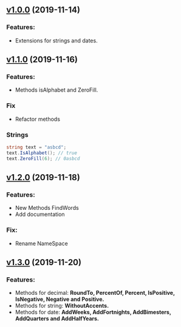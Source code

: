 ## [v1.0.0](https://github.com/Lowpoc/SmallExtesions/releases/tag/V1.0.0) (2019-11-14)
### Features:
- Extensions for strings and dates.

## [v1.1.0](https://github.com/Lowpoc/SmallExtesions/releases/tag/V1.1.0) (2019-11-16)
### Features:
 - Methods isAlphabet and ZeroFill.
  
### Fix
 - Refactor methods

### Strings
```c#
string text = "asbcd";
text.IsAlphabet(); // true
text.ZeroFill(6); // 0asbcd
```
## [v1.2.0](https://github.com/Lowpoc/SmallExtesions/releases/tag/V1.2.0) (2019-11-18)

### Features:
 - New Methods FindWords
 - Add documentation
 ### Fix:
 - Rename NameSpace


## [v1.3.0](https://github.com/Lowpoc/SmallExtesions/releases/tag/V1.3.0) (2019-11-20)

### Features:
   - Methods for decimal: **RoundTo, PercentOf, Percent, IsPositive, IsNegative, Negative and Positive.**
   - Methods for string: **WithoutAccents.**
   - Methods for date: **AddWeeks, AddFortnights, AddBimesters, AddQuarters and AddHalfYears.**

